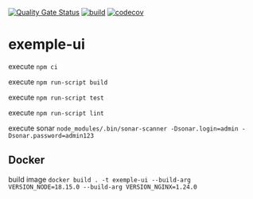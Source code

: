 [![Quality Gate Status](https://sonarcloud.io/api/project_badges/measure?project=doudouchat_exemple-ui&metric=alert_status)](https://sonarcloud.io/dashboard?id=doudouchat_exemple-ui)
[![build](https://github.com/doudouchat/exemple-ui/workflows/build/badge.svg)](https://github.com/doudouchat/exemple-ui/actions)
[![codecov](https://codecov.io/gh/doudouchat/exemple-ui/graph/badge.svg)](https://codecov.io/gh/doudouchat/exemple-ui) 

# exemple-ui

<p>execute <code>npm ci</code></p>
<p>execute <code>npm run-script build</code></p>
<p>execute <code>npm run-script test</code></p>
<p>execute <code>npm run-script lint</code></p>

<p>execute sonar <code>node_modules/.bin/sonar-scanner -Dsonar.login=admin -Dsonar.password=admin123</code></p>

## Docker

<p>build image <code>docker build . -t exemple-ui --build-arg VERSION_NODE=18.15.0 --build-arg VERSION_NGINX=1.24.0</code></p>

